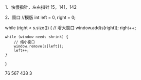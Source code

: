 1、快慢指针，左右指针
15，141，142

2、窗口
//模版
int left = 0, right = 0;

while (right < s.size()) {
    // 增大窗口
    window.add(s[right]);
    right++;

    while (window needs shrink) {
        // 缩小窗口
        window.remove(s[left]);
        left++;
    }
}

76
567
438
3